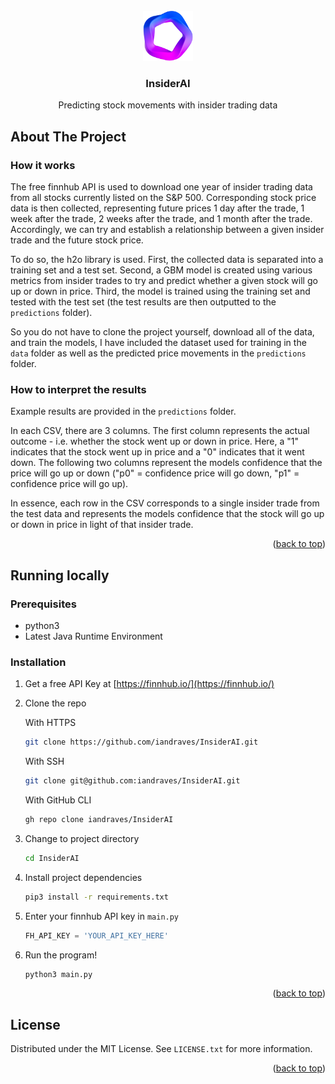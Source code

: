 <!-- PROJECT LOGO -->
<br />
<div align="center">
  <a href="https://github.com/othneildrew/Best-README-Template">
    <img src="logo.png" alt="Logo" width="80" height="80">
  </a>

  <h3 align="center">InsiderAI</h3>

  <p align="center">
    Predicting stock movements with insider trading data
    <br />
  </p>
</div>

<!-- ABOUT THE PROJECT -->

## About The Project

### How it works

The free finnhub API is used to download one year of insider trading data from all stocks currently listed on the S&P 500. Corresponding stock price data is then collected, representing future prices 1 day after the trade, 1 week after the trade, 2 weeks after the trade, and 1 month after the trade. Accordingly, we can try and establish a relationship between a given insider trade and the future stock price.

To do so, the h2o library is used. First, the collected data is separated into a training set and a test set. Second, a GBM model is created using various metrics from insider trades to try and predict whether a given stock will go up or down in price. Third, the model is trained using the training set and tested with the test set (the test results are then outputted to the `predictions` folder).

So you do not have to clone the project yourself, download all of the data, and train the models, I have included the dataset used for training in the `data` folder as well as the predicted price movements in the `predictions` folder.

### How to interpret the results

Example results are provided in the `predictions` folder.

In each CSV, there are 3 columns. The first column represents the actual outcome - i.e. whether the stock went up or down in price. Here, a "1" indicates that the stock went up in price and a "0" indicates that it went down. The following two columns represent the models confidence that the price will go up or down ("p0" = confidence price will go down, "p1" = confidence price will go up).

In essence, each row in the CSV corresponds to a single insider trade from the test data and represents the models confidence that the stock will go up or down in price in light of that insider trade.

<p align="right">(<a href="#top">back to top</a>)</p>

<!-- RUNNING LOCALLY -->

## Running locally

### Prerequisites

-   python3
-   Latest Java Runtime Environment

### Installation

1. Get a free API Key at [https://finnhub.io/](https://finnhub.io/)
2. Clone the repo

    With HTTPS

    ```sh
    git clone https://github.com/iandraves/InsiderAI.git
    ```

    With SSH

    ```sh
    git clone git@github.com:iandraves/InsiderAI.git
    ```

    With GitHub CLI

    ```sh
    gh repo clone iandraves/InsiderAI
    ```

3. Change to project directory
    ```sh
    cd InsiderAI
    ```
4. Install project dependencies
    ```sh
    pip3 install -r requirements.txt
    ```
5. Enter your finnhub API key in `main.py`
    ```python
    FH_API_KEY = 'YOUR_API_KEY_HERE'
    ```
6. Run the program!
    ```sh
    python3 main.py
    ```

<p align="right">(<a href="#top">back to top</a>)</p>

<!-- LICENSE -->

## License

Distributed under the MIT License. See `LICENSE.txt` for more information.

<p align="right">(<a href="#top">back to top</a>)</p>
